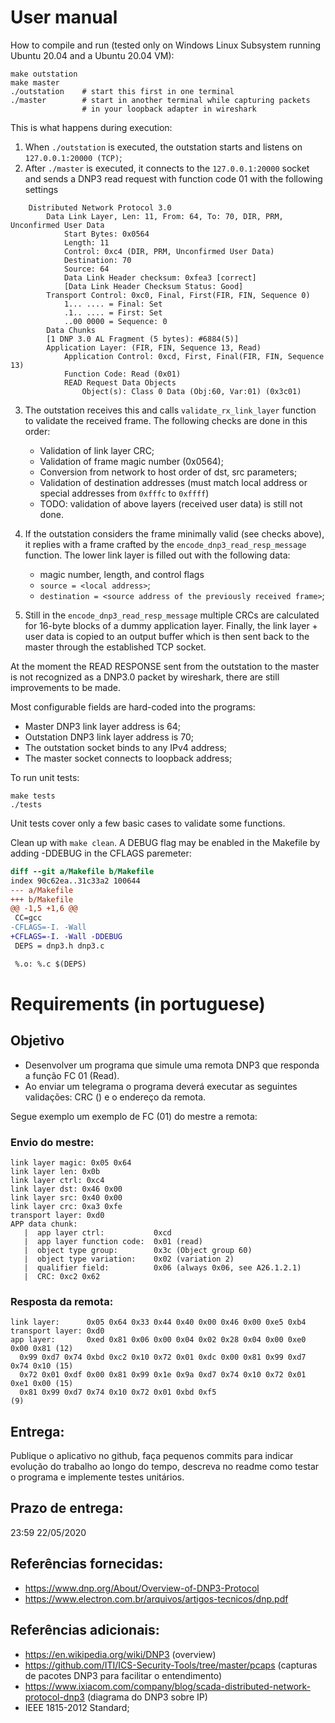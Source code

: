 # User manual

How to compile and run (tested only on Windows Linux Subsystem running Ubuntu 20.04
and a Ubuntu 20.04 VM):

```
make outstation
make master
./outstation    # start this first in one terminal
./master        # start in another terminal while capturing packets
                # in your loopback adapter in wireshark
```

This is what happens during execution:
1. When `./outstation` is executed, the outstation starts and listens on `127.0.0.1:20000 (TCP)`;
2. After `./master` is executed, it connects to the `127.0.0.1:20000` socket and
sends a DNP3 read request with function code 01 with the following settings

```
    Distributed Network Protocol 3.0
        Data Link Layer, Len: 11, From: 64, To: 70, DIR, PRM, Unconfirmed User Data
            Start Bytes: 0x0564
            Length: 11
            Control: 0xc4 (DIR, PRM, Unconfirmed User Data)
            Destination: 70
            Source: 64
            Data Link Header checksum: 0xfea3 [correct]
            [Data Link Header Checksum Status: Good]
        Transport Control: 0xc0, Final, First(FIR, FIN, Sequence 0)
            1... .... = Final: Set
            .1.. .... = First: Set
            ..00 0000 = Sequence: 0
        Data Chunks
        [1 DNP 3.0 AL Fragment (5 bytes): #6884(5)]
        Application Layer: (FIR, FIN, Sequence 13, Read)
            Application Control: 0xcd, First, Final(FIR, FIN, Sequence 13)
            Function Code: Read (0x01)
            READ Request Data Objects
                Object(s): Class 0 Data (Obj:60, Var:01) (0x3c01)
```

3. The outstation receives this and calls `validate_rx_link_layer` function to validate the received frame. The following checks are done in this order:
    - Validation of link layer CRC;
    - Validation of frame magic number (0x0564);
    - Conversion from network to host order of dst, src parameters;
    - Validation of destination addresses (must match local address or special addresses from `0xfffc` to `0xffff`)
    - TODO: validation of above layers (received user data) is still not done.

4. If the outstation considers the frame minimally valid (see checks above), it replies with a frame crafted by the `encode_dnp3_read_resp_message` function. The lower link layer is filled out with the following data:
    - magic number, length, and control flags
    - `source = <local address>`;
    - `destination = <source address of the previously received frame>`;

5. Still in the `encode_dnp3_read_resp_message` multiple CRCs are calculated for 16-byte blocks of a dummy application layer. Finally, the link layer + user data is copied to an output buffer which is then sent back to the master through the established TCP socket.

At the moment the READ RESPONSE sent from the outstation to the master is not recognized as a DNP3.0 packet by wireshark, there are still improvements to be made.

Most configurable fields are hard-coded into the programs:
 - Master DNP3 link layer address is 64;
 - Outstation DNP3 link layer address is 70;
 - The outstation socket binds to any IPv4 address;
 - The master socket connects to loopback address;

To run unit tests:

```
make tests
./tests
```

Unit tests cover only a few basic cases to validate some functions.

Clean up with `make clean`. A DEBUG flag may be enabled in the Makefile by adding -DDEBUG in the CFLAGS paremeter:

```diff
diff --git a/Makefile b/Makefile
index 90c62ea..31c33a2 100644
--- a/Makefile
+++ b/Makefile
@@ -1,5 +1,6 @@
 CC=gcc
-CFLAGS=-I. -Wall
+CFLAGS=-I. -Wall -DDEBUG
 DEPS = dnp3.h dnp3.c

 %.o: %.c $(DEPS)
```

# Requirements (in portuguese)
## Objetivo

- Desenvolver um programa que simule uma remota DNP3 que responda a função FC 01 (Read).
- Ao enviar um telegrama o programa deverá executar as seguintes validações: CRC () e o endereço da remota.

Segue exemplo um exemplo de FC (01) do mestre a remota:

### Envio do mestre:

    link layer magic: 0x05 0x64
    link layer len: 0x0b
    link layer ctrl: 0xc4
    link layer dst: 0x46 0x00
    link layer src: 0x40 0x00
    link layer crc: 0xa3 0xfe
    transport layer: 0xd0
    APP data chunk:
       |  app layer ctrl:           0xcd
       |  app layer function code:  0x01 (read)
       |  object type group:        0x3c (Object group 60)
       |  object type variation:    0x02 (variation 2)
       |  qualifier field:          0x06 (always 0x06, see A26.1.2.1)
       |  CRC: 0xc2 0x62

### Resposta da remota:

    link layer:      0x05 0x64 0x33 0x44 0x40 0x00 0x46 0x00 0xe5 0xb4
    transport layer: 0xd0
    app layer:       0xed 0x81 0x06 0x00 0x04 0x02 0x28 0x04 0x00 0xe0 0x00 0x81 (12)
      0x99 0xd7 0x74 0xbd 0xc2 0x10 0x72 0x01 0xdc 0x00 0x81 0x99 0xd7 0x74 0x10 (15)
      0x72 0x01 0xdf 0x00 0x81 0x99 0x1e 0x9a 0xd7 0x74 0x10 0x72 0x01 0xe1 0x00 (15)
      0x81 0x99 0xd7 0x74 0x10 0x72 0x01 0xbd 0xf5                                (9)

## Entrega:
Publique o aplicativo no github, faça pequenos commits para indicar evolução do trabalho ao longo do tempo, descreva no readme como testar o programa e implemente testes unitários.

## Prazo de entrega:
23:59 22/05/2020

## Referências fornecidas:
- https://www.dnp.org/About/Overview-of-DNP3-Protocol
- https://www.electron.com.br/arquivos/artigos-tecnicos/dnp.pdf

## Referências adicionais:
- https://en.wikipedia.org/wiki/DNP3 (overview)
- https://github.com/ITI/ICS-Security-Tools/tree/master/pcaps (capturas de pacotes DNP3 para facilitar o entendimento)
- https://www.ixiacom.com/company/blog/scada-distributed-network-protocol-dnp3 (diagrama do DNP3 sobre IP)
- IEEE 1815-2012 Standard;